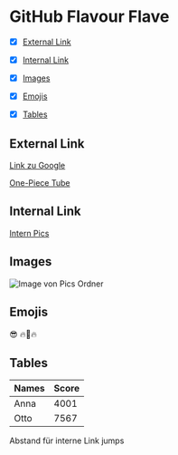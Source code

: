 # GitHub Flavour Flave

- [x] [External Link](#external-link)
- [x] [Internal Link](#internal-link)
- [x] [Images](#images)
- [x] [Emojis](#emojis)
- [x] [Tables](#tables)


## External Link <a name="external-link"></a>
[Link zu Google](https://www.google.com) 

[One-Piece Tube](https://onepiece-tube.com/anime/episoden-streams)
## Internal Link <a name="internal-link"></a>

[Intern Pics](https://github.com/BenniDci/authoring/tree/main/Pictures/Screenshots)
## Images <a name="images"></a>

![Image von Pics Ordner](https://github.com/BenniDci/authoring/blob/main/Pictures/Screenshots/Screenshot%20from%202023-09-29%2015-27-22.png?raw=true)

## Emojis <a name="emojis"></a>
:sunglasses: :fire::blue_heart::fire:

## Tables <a name="tables"></a>

| Names | Score |
|-------|-------|
| Anna  | 4001  |
| Otto  | 7567  |





























Abstand für interne Link jumps
